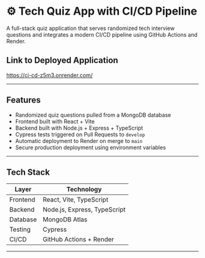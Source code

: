 # ⚙️ Tech Quiz App with CI/CD Pipeline

A full-stack quiz application that serves randomized tech interview questions and integrates a modern CI/CD pipeline using GitHub Actions and Render.

## Link to Deployed Application
https://ci-cd-z5m3.onrender.com/

---

##  Features

- Randomized quiz questions pulled from a MongoDB database
- Frontend built with React + Vite
- Backend built with Node.js + Express + TypeScript
- Cypress tests triggered on Pull Requests to `develop`
- Automatic deployment to Render on merge to `main`
- Secure production deployment using environment variables

---

##  Tech Stack

| Layer     | Technology                        |
|-----------|-----------------------------------|
| Frontend  | React, Vite, TypeScript           |
| Backend   | Node.js, Express, TypeScript      |
| Database  | MongoDB Atlas                     |
| Testing   | Cypress                           |
| CI/CD     | GitHub Actions + Render           |

---
